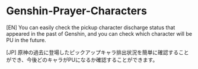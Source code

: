 # Genshin-Prayer-Characters
[EN] You can easily check the pickup character discharge status that appeared in the past of Genshin, and you can check which character will be PU in the future.  

[JP] 原神の過去に登場したピックアップキャラ排出状況を簡単に確認することができ、今後どのキャラがPUになるか確認することができます。  
